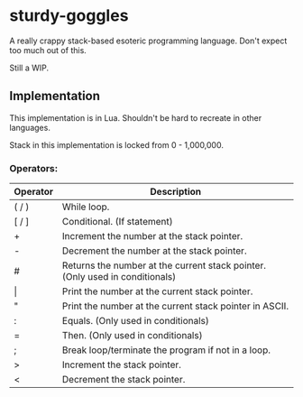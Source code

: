 # sturdy-goggles
A really crappy stack-based esoteric programming language. Don't expect too much out of this.

Still a WIP.

## Implementation
This implementation is in Lua. Shouldn't be hard to recreate in other languages.

Stack in this implementation is locked from 0 - 1,000,000.

### Operators:
| Operator | Description |
| -------- | ----------- |
| ( / )    | While loop.  |
| [ / ]    | Conditional. (If statement) |
| +        | Increment the number at the stack pointer. |
| -        | Decrement the number at the stack pointer. |
| #        | Returns the number at the current stack pointer. (Only used in conditionals)
| \|       | Print the number at the current stack pointer. |
| \"       | Print the number at the current stack pointer in ASCII. |
| :        | Equals. (Only used in conditionals) |
| =        | Then. (Only used in conditionals) |
| ;        | Break loop/terminate the program if not in a loop. |
| >        | Increment the stack pointer. |
| <        | Decrement the stack pointer. |